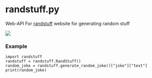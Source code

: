 # randstuff.py
Web-API For [randstuff](https://randstuff.ru) website for generating random stuff

![](https://i.postimg.cc/v8hSZRFb/a-OHLI4-V0-FI.jpg)

### Example
```py3
import randstuff
randstuff = randstuff.RandStuff()
random_joke = randstuff.generate_random_joke()["joke"]["text"]
print(random_joke)
```
